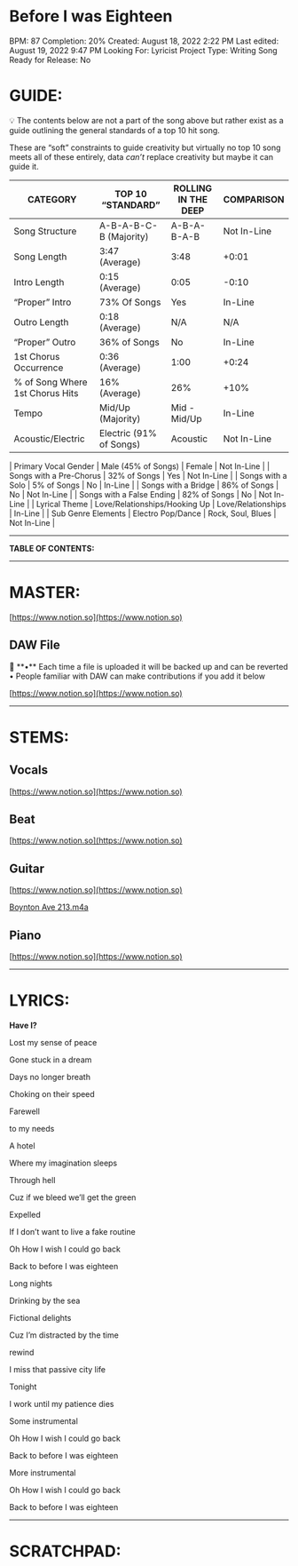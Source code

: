 # Before I was Eighteen

BPM: 87
Completion: 20%
Created: August 18, 2022 2:22 PM
Last edited: August 19, 2022 9:47 PM
Looking For: Lyricist
Project Type: Writing Song
Ready for Release: No

# **GUIDE:**

<aside>
💡 The contents below are not a part of the song above but rather exist as a guide outlining the general standards of a top 10 hit song.

These are “soft” constraints to guide creativity but virtually no top 10 song meets all of these entirely, data *can’t* replace creativity but maybe it can guide it.

</aside>

| CATEGORY | TOP 10 “STANDARD” | ROLLING IN THE DEEP | COMPARISON |
| --- | --- | --- | --- |
| Song Structure | A-B-A-B-C-B (Majority) | A-B-A-B-A-B | Not In-Line |
| Song Length | 3:47 (Average) | 3:48 | +0:01 |
| Intro Length | 0:15 (Average) | 0:05 | -0:10 |
| “Proper” Intro | 73% Of Songs | Yes | In-Line |
| Outro Length | 0:18 (Average) | N/A | N/A |
| “Proper” Outro | 36% of Songs | No | In-Line |
| 1st Chorus Occurrence | 0:36 (Average) | 1:00 | +0:24 |
| % of Song Where 1st Chorus Hits | 16% (Average) | 26% | +10% |
| Tempo | Mid/Up (Majority) | Mid - Mid/Up | In-Line |
| Acoustic/Electric | Electric (91% of Songs) | Acoustic | Not In-Line |

| Primary Vocal Gender | Male (45% of Songs) | Female | Not In-Line |
| Songs with a Pre-Chorus | 32% of Songs | Yes | Not In-Line |
| Songs with a Solo | 5% of Songs | No | In-Line |
| Songs with a Bridge | 86% of Songs | No | Not In-Line |
| Songs with a False Ending | 82% of Songs | No | Not In-Line |
| Lyrical Theme | Love/Relationships/Hooking Up | Love/Relationships | In-Line |
| Sub Genre Elements | Electro Pop/Dance | Rock, Soul, Blues | Not In-Line |

---

**TABLE OF CONTENTS:**

---

# MASTER:

[https://www.notion.so](https://www.notion.so)

## **DAW File**

<aside>
💾 **•** Each time a file is uploaded it will be backed up and can be reverted
• People familiar with DAW can make contributions if you add it below

</aside>

[https://www.notion.so](https://www.notion.so)

---

# STEMS:

## Vocals

[https://www.notion.so](https://www.notion.so)

## Beat

[https://www.notion.so](https://www.notion.so)

## Guitar

[https://www.notion.so](https://www.notion.so)

[Boynton Ave 213.m4a](Before%20I%20was%20Eighteen%208122cdbbe7804bbdade9241eb5cae837/Boynton_Ave_213.m4a)

## Piano

[https://www.notion.so](https://www.notion.so)

---

# LYRICS:

**Have I?**

Lost my sense of peace

Gone stuck in a dream

Days no longer breath

Choking on their speed

Farewell

to my needs

A hotel

Where my imagination sleeps

Through hell

Cuz if we bleed we’ll get the green

Expelled

If I don’t want to live a fake routine

Oh How I wish I could go back

Back to before I was eighteen

Long nights

Drinking by the sea

Fictional delights

Cuz I’m distracted by the time

rewind

I miss that passive city life

Tonight

I work until my patience dies

Some instrumental

Oh How I wish I could go back

Back to before I was eighteen

More instrumental

Oh How I wish I could go back

Back to before I was eighteen

---

# **SCRATCHPAD:**